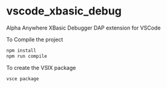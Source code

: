 # vscode_xbasic_debug

Alpha Anywhere XBasic Debugger DAP extension for VSCode


To Compile the project

```cmd
npm install
npm run compile
```

To create the VSIX package
```
vsce package
```